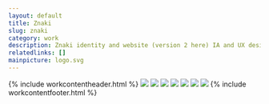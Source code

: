 ```yaml
---
layout: default
title: Znaki
slug: znaki
category: work
description: Znaki identity and website (version 2 here) IA and UX design, art direction
relatedlinks: []
mainpicture: logo.svg
---
```

{% include workcontentheader.html %}
	<img src="/ohyeah/{{ page.slug }}/site-on-imac.png" class="work__figure">
	<img src="/ohyeah/{{ page.slug }}/magazine.png" class="work__figure">
	<img src="/ohyeah/{{ page.slug }}/reviews.png" class="work__figure">
	<img src="/ohyeah/{{ page.slug }}/info.png" class="work__figure">
	<img src="/ohyeah/{{ page.slug }}/events.png" class="work__figure">
	<img src="/ohyeah/{{ page.slug }}/howitrelates.png" class="work__figure">
	<img src="/ohyeah/{{ page.slug }}/404.png" class="work__figure">
{% include workcontentfooter.html %}